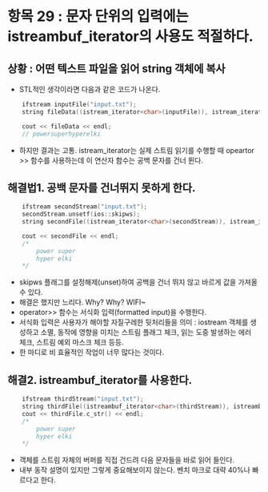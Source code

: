 # 항목 29 : 문자 단위의 입력에는 istreambuf_iterator의 사용도 적절하다.

## 상황 : 어떤 텍스트 파일을 읽어 string 객체에 복사

* STL적인 생각이라면 다음과 같은 코드가 나온다.

```c++
    ifstream inputFile("input.txt");
    string fileData((istream_iterator<char>(inputFile)), istream_iterator<char>());

    cout << fileData << endl;
    // powersuperhyperelki
```

* 하지만 결과는 고통. istream_iterator는 실제 스트림 읽기를 수행할 때 opeartor >> 함수를 사용하는데 이 연산자 함수는 공백 문자를 건너 뛴다.



## 해결법1. 공백 문자를 건너뛰지 못하게 한다. 

```c++
    ifstream secondStream("input.txt");
    secondStream.unsetf(ios::skipws);
    string secondFile((istream_iterator<char>(secondStream)), istream_iterator<char>());

    cout << secondFile << endl;
    /*
        power super
        hyper elki
    */
```

* skipws 플래그를 설정해제(unset)하여 공백을 건너 뛰지 않고 바르게 값을 가져올 수 있다.
* 해결은 했지만 느리다. Why? Why? WIFI~
* operator>> 함수는 서식화 입력(formatted input)을 수행한다.
* 서식화 입력은 사용자가 해야할 자질구레한 뒷처리들을 의미 : iostream 객체를 생성하고 소멸, 동작에 영향을 미치는 스트림 플래그 체크, 읽는 도중 발생하는 에러 체크, 스트림 예외 마스크 체크 등등.
* 한 마디로 비 효율적인 작업이 너무 많다는 것이다.

## 해결2. istreambuf_iterator를 사용한다.

```C++
    ifstream thirdStream("input.txt");
    string thirdFile((istreambuf_iterator<char>(thirdStream)), istreambuf_iterator<char>());
    cout << thirdFile.c_str() << endl;
    /*
        power super
        hyper elki
    */
```

* 객체를 스트림 자체의 버퍼를 직접 건드려 다음 문자들을 바로 읽어 들인다.
* 내부 동작 설명이 있지만 그렇게 중요해보이지 않는다. 벤치 마크로 대략 40%나 빠르다고 한다.